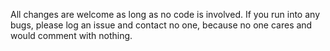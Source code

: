 All changes are welcome as long as no code is involved. If you run into any bugs, please log an issue and contact no one, because no one cares and would comment with nothing.
